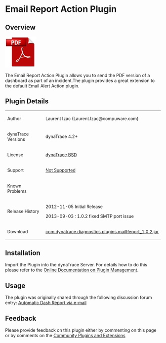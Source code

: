 <html xmlns="http://www.w3.org/1999/xhtml">
<head>
    <title>Email Report Action Plugin</title>
    <meta http-equiv="Content-Type" content="text/html; charset=UTF-8"/>
    <meta http-equiv="X-UA-Compatible" content="IE=EmulateIE8" />
    <meta content="Scroll Wiki Publisher" name="generator"/>
    <link type="text/css" rel="stylesheet" href="css/blueprint/liquid.css" media="screen, projection"/>
    <link type="text/css" rel="stylesheet" href="css/blueprint/print.css" media="print"/>
    <link type="text/css" rel="stylesheet" href="css/content-style.css" media="screen, projection, print"/>
    <link type="text/css" rel="stylesheet" href="css/screen.css" media="screen, projection"/>
    <link type="text/css" rel="stylesheet" href="css/print.css" media="print"/>
</head>
                <h1>Email Report Action Plugin</h1>
    <div class="section-2"  id="98829099_EmailReportActionPlugin-Overview"  >
        <h2>Overview</h2>
    <p>
    </p>
    <p>
            <img src="images_community/download/attachments/98829099/icon.png" alt="images_community/download/attachments/98829099/icon.png" class="confluence-embedded-image" />
            </p>
    <p>
The Email Report Action Plugin allows you to send the PDF version of a dashboard as part of an incident.The plugin provides a great extension to the default Email Alert Action plugin.    </p>
    </div>
    <div class="section-2"  id="98829099_EmailReportActionPlugin-PluginDetails"  >
        <h2>Plugin Details</h2>
    <div class="tablewrap">
        <table>
<thead class=" "></thead><tfoot class=" "></tfoot><tbody class=" ">    <tr>
            <td rowspan="1" colspan="1">
        <p>
Author    </p>
            </td>
                <td rowspan="1" colspan="1">
        <p>
Laurent Izac (Laurent.Izac@compuware.com)    </p>
            </td>
        </tr>
    <tr>
            <td rowspan="1" colspan="1">
        <p>
dynaTrace Versions    </p>
            </td>
                <td rowspan="1" colspan="1">
        <p>
dynaTrace 4.2+    </p>
            </td>
        </tr>
    <tr>
            <td rowspan="1" colspan="1">
        <p>
License    </p>
            </td>
                <td rowspan="1" colspan="1">
        <p>
<a href="attachments_5275722_2_dynaTraceBSD.txt">dynaTrace BSD</a>    </p>
            </td>
        </tr>
    <tr>
            <td rowspan="1" colspan="1">
        <p>
Support    </p>
            </td>
                <td rowspan="1" colspan="1">
        <p>
<a href="https://community/display/DL/Support+Levels">Not Supported</a>    </p>
            </td>
        </tr>
    <tr>
            <td rowspan="1" colspan="1">
        <p>
Known Problems    </p>
            </td>
                <td rowspan="1" colspan="1">
        <p>
    </p>
            </td>
        </tr>
    <tr>
            <td rowspan="1" colspan="1">
        <p>
Release History    </p>
            </td>
                <td rowspan="1" colspan="1">
        <p>
2012-11-05 Initial Release    </p>
    <p>
2013-09-03 : 1.0.2 fixed SMTP port issue    </p>
            </td>
        </tr>
    <tr>
            <td rowspan="1" colspan="1">
        <p>
Download    </p>
            </td>
                <td rowspan="1" colspan="1">
        <p>
<a href="attachments_136839188_2_com.dynatrace.diagnostics.plugins.mailReport_1.0.2.jar">com.dynatrace.diagnostics.plugins.mailReport_1.0.2.jar</a>    </p>
            </td>
        </tr>
</tbody>        </table>
            </div>
    </div>
    <div class="section-2"  id="98829099_EmailReportActionPlugin-Installation"  >
        <h2>Installation</h2>
    <p>
Import the Plugin into the dynaTrace Server. For details how to do this please refer to the <a href="https://community/display/DOCDT42/Plugin+Management">Online Documentation on Plugin Management</a>.    </p>
    </div>
    <div class="section-2"  id="98829099_EmailReportActionPlugin-Usage"  >
        <h2>Usage</h2>
    <p>
The plugin was originally shared through the following discussion forum entry: <a href="https://community/display/DTFORUM/Automatic+Dash+Report+via+e-mail">Automatic Dash Report via e-mail</a>    </p>
    </div>
    <div class="section-2"  id="98829099_EmailReportActionPlugin-Feedback"  >
        <h2>Feedback</h2>
    <p>
Please provide feedback on this plugin either by commenting on this page or by comments on the <a href="https://community/display/DTFORUM/Community+Plugins+and+Extensions">Community Plugins and Extensions</a>    </p>
    </div>
            </div>
        </div>
        <div class="footer">
        </div>
    </div>
</body>
</html>
